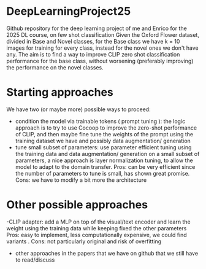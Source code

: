# DeepLearningProject25
Github repository for the deep learning project of me and Enrico for the 2025 DL course, on few shot classification
Given the Oxford Flower dataset, divided in Base and Novel classes, for the Base class we have k = 10 images for training for every class, instead for the novel ones we don't have any.
The aim is to find a way to improve CLIP zero shot  classification performance for the base class, without worsening (preferably improving) the performance on the novel classes.

# Starting approaches

We have two (or maybe more) possible ways to proceed:
- condition the model via trainable tokens ( prompt tuning ): the logic approach is to try to use Cocoop to improve the zero-shot performance of CLIP, and then maybe fine tune the weights of the prompt using the training dataset we have and possibly data augmentation/ generation
- tune small subset of parameters: use parameter efficient tuning using the training data and data augmentation/ generation on a small subset of parameters, a nice approach is layer normalization tuning, to allow the model to adapt to the domain transfer. Pros: can be very efficient since the number of parameters to tune is small, has shown great promise. Cons: we have to modify a bit more the architecture 

# Other possible approaches
-CLIP adapter: add a MLP on top of the visual/text encoder and learn the weight using the training data while keeping fixed the other parameters
Pros: easy to implement, less computationally expensive, we could find variants . Cons: not particularly original and risk of overfitting

- other approaches in the papers that we have on github that we still have to read/discuss
